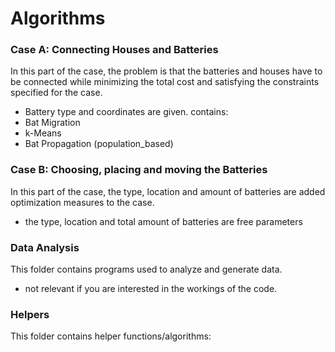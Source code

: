 # Algorithms

### Case A: Connecting Houses and Batteries

In this part of the case, the problem is that the batteries and houses have to be connected while minimizing the total cost and satisfying the constraints specified for the case.
- Battery type and coordinates are given.
contains:
- Bat Migration
- k-Means
- Bat Propagation (population_based)

### Case B: Choosing, placing and moving the Batteries

In this part of the case, the type, location and amount of batteries are added optimization measures to the case.
- the type, location and total amount of batteries are free parameters

### Data Analysis

This folder contains programs used to analyze and generate data.
- not relevant if you are interested in the workings of the code.

### Helpers

This folder contains helper functions/algorithms:
